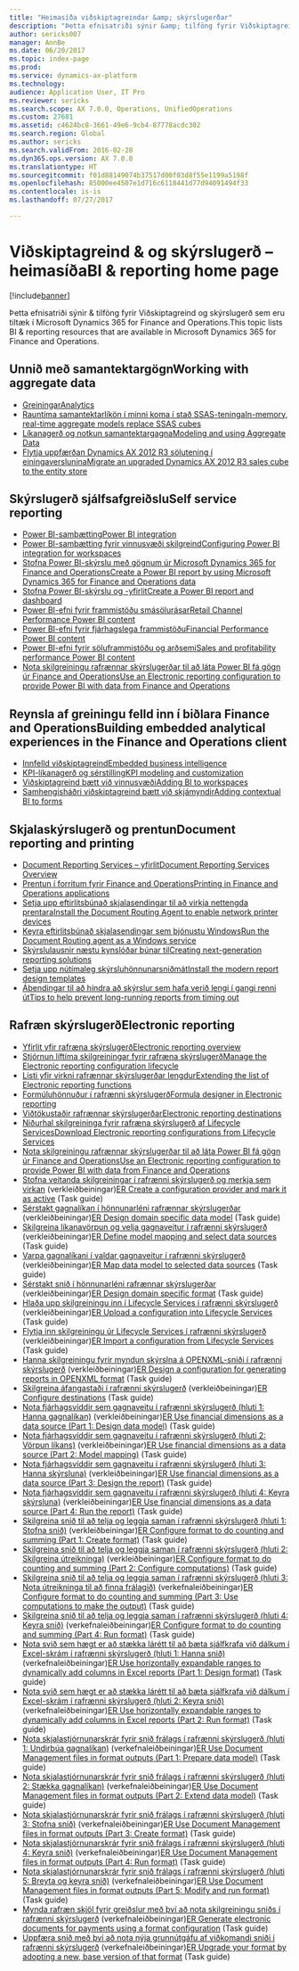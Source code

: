 ```yaml
---
title: "Heimasíða viðskiptagreindar &amp; skýrslugerðar"
description: "Þetta efnisatriði sýnir &amp; tilföng fyrir Viðskiptagreind og skýrslugerð sem eru tiltæk í Microsoft Dynamics 365 for Finance and Operations."
author: sericks007
manager: AnnBe
ms.date: 06/20/2017
ms.topic: index-page
ms.prod: 
ms.service: dynamics-ax-platform
ms.technology: 
audience: Application User, IT Pro
ms.reviewer: sericks
ms.search.scope: AX 7.0.0, Operations, UnifiedOperations
ms.custom: 27681
ms.assetid: c4624bc8-3661-49e6-9cb4-87778acdc302
ms.search.region: Global
ms.author: sericks
ms.search.validFrom: 2016-02-28
ms.dyn365.ops.version: AX 7.0.0
ms.translationtype: HT
ms.sourcegitcommit: f01d88149074b37517d00f03d8f55e1199a5198f
ms.openlocfilehash: 85000ee4507e1d716c6118441d77d94091494f33
ms.contentlocale: is-is
ms.lasthandoff: 07/27/2017

---
```


# <a name="bi-amp-reporting-home-page"></a><span data-ttu-id="a53a7-103">Viðskiptagreind &amp; og skýrslugerð – heimasíða</span><span class="sxs-lookup"><span data-stu-id="a53a7-103">BI &amp; reporting home page</span></span>

[!include[banner](../includes/banner.md)]


<span data-ttu-id="a53a7-104">Þetta efnisatriði sýnir &amp; tilföng fyrir Viðskiptagreind og skýrslugerð sem eru tiltæk í Microsoft Dynamics 365 for Finance and Operations.</span><span class="sxs-lookup"><span data-stu-id="a53a7-104">This topic lists BI &amp; reporting resources that are available in Microsoft Dynamics 365 for Finance and Operations.</span></span> 

<a name="working-with-aggregate-data"></a><span data-ttu-id="a53a7-105">Unnið með samantektargögn</span><span class="sxs-lookup"><span data-stu-id="a53a7-105">Working with aggregate data</span></span>
---------------------------

-   [<span data-ttu-id="a53a7-106">Greiningar</span><span class="sxs-lookup"><span data-stu-id="a53a7-106">Analytics</span></span>](analytics.md)
-   [<span data-ttu-id="a53a7-107">Rauntíma samantektarlíkön í minni koma í stað SSAS-teninga</span><span class="sxs-lookup"><span data-stu-id="a53a7-107">In-memory, real-time aggregate models replace SSAS cubes</span></span>](..\migration-upgrade\in-memory-real-time-aggregate-models.md)
-   [<span data-ttu-id="a53a7-108">Líkanagerð og notkun samantektargagna</span><span class="sxs-lookup"><span data-stu-id="a53a7-108">Modeling and using Aggregate Data</span></span>](model-aggregate-data.md)
-   [<span data-ttu-id="a53a7-109">Flytja uppfærðan Dynamics AX 2012 R3 sölutening í einingaverslunina</span><span class="sxs-lookup"><span data-stu-id="a53a7-109">Migrate an upgraded Dynamics AX 2012 R3 sales cube to the entity store</span></span>](..\migration-upgrade\migrate-upgraded-cube-entity-store.md)

## <a name="self-service-reporting"></a><span data-ttu-id="a53a7-110">Skýrslugerð sjálfsafgreiðslu</span><span class="sxs-lookup"><span data-stu-id="a53a7-110">Self service reporting</span></span>
-   [<span data-ttu-id="a53a7-111">Power BI-samþætting</span><span class="sxs-lookup"><span data-stu-id="a53a7-111">Power BI integration</span></span>](power-bi-integration.md)
-   [<span data-ttu-id="a53a7-112">Power BI-samþætting fyrir vinnusvæði skilgreind</span><span class="sxs-lookup"><span data-stu-id="a53a7-112">Configuring Power BI integration for workspaces</span></span>](configure-power-bi-integration.md)
-   [<span data-ttu-id="a53a7-113">Stofna Power BI-skýrslu með gögnum úr Microsoft Dynamics 365 for Finance and Operations</span><span class="sxs-lookup"><span data-stu-id="a53a7-113">Create a Power BI report by using Microsoft Dynamics 365 for Finance and Operations data</span></span>](create-powerbi-report-data.md)
-   [<span data-ttu-id="a53a7-114">Stofna Power BI-skýrslu og -yfirlit</span><span class="sxs-lookup"><span data-stu-id="a53a7-114">Create a Power BI report and dashboard</span></span>](create-powerbi-report-dashboard.md)
-   [<span data-ttu-id="a53a7-115">Power BI-efni fyrir frammistöðu smásölurásar</span><span class="sxs-lookup"><span data-stu-id="a53a7-115">Retail Channel Performance Power BI content</span></span>](retail-channel-performance-dashboard-power-bi-data.md)
-   [<span data-ttu-id="a53a7-116">Power BI-efni fyrir fjárhagslega frammistöðu</span><span class="sxs-lookup"><span data-stu-id="a53a7-116">Financial Performance Power BI content</span></span>](financial-performance-power-bi-content-pack.md)
-   [<span data-ttu-id="a53a7-117">Power BI-efni fyrir söluframmistöðu og arðsemi</span><span class="sxs-lookup"><span data-stu-id="a53a7-117">Sales and profitability performance Power BI content</span></span>](sales-profitability-performance-content-pack.md)
-   [<span data-ttu-id="a53a7-118">Nota skilgreiningu rafrænnar skýrslugerðar til að láta Power BI fá gögn úr Finance and Operations</span><span class="sxs-lookup"><span data-stu-id="a53a7-118">Use an Electronic reporting configuration to provide Power BI with data from Finance and Operations</span></span>](general-electronic-reporting-report-configuration-get-data-powerbi.md)

## <a name="building-embedded-analytical-experiences-in-the-finance-and-operations-client"></a><span data-ttu-id="a53a7-119">Reynsla af greiningu felld inn í biðlara Finance and Operations</span><span class="sxs-lookup"><span data-stu-id="a53a7-119">Building embedded analytical experiences in the Finance and Operations client</span></span>
-   [<span data-ttu-id="a53a7-120">Innfelld viðskiptagreind</span><span class="sxs-lookup"><span data-stu-id="a53a7-120">Embedded business intelligence</span></span>](analytics.md#embedded-business-intelligence)
-   [<span data-ttu-id="a53a7-121">KPI-líkanagerð og sérstilling</span><span class="sxs-lookup"><span data-stu-id="a53a7-121">KPI modeling and customization</span></span>](analytics.md#kpi-modeling-and-customization)
-   [<span data-ttu-id="a53a7-122">Viðskiptagreind bætt við vinnusvæði</span><span class="sxs-lookup"><span data-stu-id="a53a7-122">Adding BI to workspaces</span></span>](add-bi-workspaces.md)
-   [<span data-ttu-id="a53a7-123">Samhengisháðri viðskiptagreind bætt við skjámyndir</span><span class="sxs-lookup"><span data-stu-id="a53a7-123">Adding contextual BI to forms</span></span>](add-contextual-bi-forms.md)

## <a name="document-reporting-and-printing"></a><span data-ttu-id="a53a7-124">Skjalaskýrslugerð og prentun</span><span class="sxs-lookup"><span data-stu-id="a53a7-124">Document reporting and printing</span></span>
-   [<span data-ttu-id="a53a7-125">Document Reporting Services – yfirlit</span><span class="sxs-lookup"><span data-stu-id="a53a7-125">Document Reporting Services Overview</span></span>](document-reporting-services.md)
-   [<span data-ttu-id="a53a7-126">Prentun í forritum fyrir Finance and Operations</span><span class="sxs-lookup"><span data-stu-id="a53a7-126">Printing in Finance and Operations applications</span></span>](print-documents.md)
-   [<span data-ttu-id="a53a7-127">Setja upp eftirlitsbúnað skjalasendingar til að virkja nettengda prentara</span><span class="sxs-lookup"><span data-stu-id="a53a7-127">Install the Document Routing Agent to enable network printer devices</span></span>](install-document-routing-agent.md)
-   [<span data-ttu-id="a53a7-128">Keyra eftirlitsbúnað skjalasendingar sem þjónustu Windows</span><span class="sxs-lookup"><span data-stu-id="a53a7-128">Run the Document Routing agent as a Windows service</span></span>](run-document-routing-agent-as-windows-service.md)
-   [<span data-ttu-id="a53a7-129">Skýrslulausnir næstu kynslóðar búnar til</span><span class="sxs-lookup"><span data-stu-id="a53a7-129">Creating next-generation reporting solutions</span></span>](create-nextgen-reporting-solutions.md)
-   [<span data-ttu-id="a53a7-130">Setja upp nútímaleg skýrsluhönnunarsniðmát</span><span class="sxs-lookup"><span data-stu-id="a53a7-130">Install the modern report design templates</span></span>](install-modern-report-design-templates.md)
-   [<span data-ttu-id="a53a7-131">Ábendingar til að hindra að skýrslur sem hafa verið lengi í gangi renni út</span><span class="sxs-lookup"><span data-stu-id="a53a7-131">Tips to help prevent long-running reports from timing out</span></span>](prevent-long-running-reports-timing-out.md)

## <a name="electronic-reporting"></a><span data-ttu-id="a53a7-132">Rafræn skýrslugerð</span><span class="sxs-lookup"><span data-stu-id="a53a7-132">Electronic reporting</span></span>
-   [<span data-ttu-id="a53a7-133">Yfirlit yfir rafræna skýrslugerð</span><span class="sxs-lookup"><span data-stu-id="a53a7-133">Electronic reporting overview</span></span>](general-electronic-reporting.md)
-   [<span data-ttu-id="a53a7-134">Stjórnun líftíma skilgreiningar fyrir rafræna skýrslugerð</span><span class="sxs-lookup"><span data-stu-id="a53a7-134">Manage the Electronic reporting configuration lifecycle</span></span>](general-electronic-reporting-manage-configuration-lifecycle.md)
-   [<span data-ttu-id="a53a7-135">Listi yfir virkni rafrænnar skýrslugerðar lengdur</span><span class="sxs-lookup"><span data-stu-id="a53a7-135">Extending the list of Electronic reporting functions</span></span>](general-electronic-reporting-formulas-list-extension.md)
-   [<span data-ttu-id="a53a7-136">Formúluhönnuður í rafrænni skýrslugerð</span><span class="sxs-lookup"><span data-stu-id="a53a7-136">Formula designer in Electronic reporting</span></span>](general-electronic-reporting-formula-designer.md)
-   [<span data-ttu-id="a53a7-137">Viðtökustaðir rafrænnar skýrslugerðar</span><span class="sxs-lookup"><span data-stu-id="a53a7-137">Electronic reporting destinations</span></span>](electronic-reporting-destinations.md)
-   [<span data-ttu-id="a53a7-138">Niðurhal skilgreininga fyrir rafræna skýrslugerð af Lifecycle Services</span><span class="sxs-lookup"><span data-stu-id="a53a7-138">Download Electronic reporting configurations from Lifecycle Services</span></span>](download-electronic-reporting-configuration-lcs.md)
-   [<span data-ttu-id="a53a7-139">Nota skilgreiningu rafrænnar skýrslugerðar til að láta Power BI fá gögn úr Finance and Operations</span><span class="sxs-lookup"><span data-stu-id="a53a7-139">Use an Electronic reporting configuration to provide Power BI with data from Finance and Operations</span></span>](general-electronic-reporting-report-configuration-get-data-powerbi.md)
-   <span data-ttu-id="a53a7-140">[Stofna veitanda skilgreiningar í rafrænni skýrslugerð og merkja sem virkan](/dynamics365/unified-operations/do-not-publish/er-configuration-provider-mark-it-active-2016-02) (verkleiðbeiningar)</span><span class="sxs-lookup"><span data-stu-id="a53a7-140">[ER Create a configuration provider and mark it as active](/dynamics365/unified-operations/do-not-publish/er-configuration-provider-mark-it-active-2016-02) (Task guide)</span></span>
-   <span data-ttu-id="a53a7-141">[Sérstakt gagnalíkan í hönnunarléni rafrænnar skýrslugerðar](/dynamics365/unified-operations/do-not-publish/er-design-domain-specific-data-model-2016-02-05) (verkleiðbeiningar)</span><span class="sxs-lookup"><span data-stu-id="a53a7-141">[ER Design domain specific data model](/dynamics365/unified-operations/do-not-publish/er-design-domain-specific-data-model-2016-02-05) (Task guide)</span></span>
-   <span data-ttu-id="a53a7-142">[Skilgreina líkanavörpun og velja gagnaveitur í rafrænni skýrslugerð](/dynamics365/unified-operations/do-not-publish/er-define-model-mapping-select-data-sources-2016-02-05) (verkleiðbeiningar)</span><span class="sxs-lookup"><span data-stu-id="a53a7-142">[ER Define model mapping and select data sources](/dynamics365/unified-operations/do-not-publish/er-define-model-mapping-select-data-sources-2016-02-05) (Task guide)</span></span>
-   <span data-ttu-id="a53a7-143">[Varpa gagnalíkani í valdar gagnaveitur í rafrænni skýrslugerð](/dynamics365/unified-operations/do-not-publish/er-map-data-model-selected-data-sources-2016-02-05) (verkleiðbeiningar)</span><span class="sxs-lookup"><span data-stu-id="a53a7-143">[ER Map data model to selected data sources](/dynamics365/unified-operations/do-not-publish/er-map-data-model-selected-data-sources-2016-02-05) (Task guide)</span></span>
-   <span data-ttu-id="a53a7-144">[Sérstakt snið í hönnunarléni rafrænnar skýrslugerðar](/dynamics365/unified-operations/do-not-publish/er-design-domain-specific-format-2016-02-05) (verkleiðbeiningar)</span><span class="sxs-lookup"><span data-stu-id="a53a7-144">[ER Design domain specific format](/dynamics365/unified-operations/do-not-publish/er-design-domain-specific-format-2016-02-05) (Task guide)</span></span>
-   <span data-ttu-id="a53a7-145">[Hlaða upp skilgreiningu inn í Lifecycle Services í rafrænni skýrslugerð](/dynamics365/unified-operations/dev-itpro/analytics/tasks/er-upload-configuration-into-lifecycle-services) (verkleiðbeiningar)</span><span class="sxs-lookup"><span data-stu-id="a53a7-145">[ER Upload a configuration into Lifecycle Services](/dynamics365/unified-operations/dev-itpro/analytics/tasks/er-upload-configuration-into-lifecycle-services) (Task guide)</span></span>
-   <span data-ttu-id="a53a7-146">[Flytja inn skilgreiningu úr Lifecycle Services í rafrænni skýrslugerð](/dynamics365/unified-operations/dev-itpro/analytics/tasks/er-import-configuration-lifecycle-services) (verkleiðbeiningar)</span><span class="sxs-lookup"><span data-stu-id="a53a7-146">[ER Import a configuration from Lifecycle Services](/dynamics365/unified-operations/dev-itpro/analytics/tasks/er-import-configuration-lifecycle-services) (Task guide)</span></span>
-   <span data-ttu-id="a53a7-147">[Hanna skilgreiningu fyrir myndun skýrslna á OPENXML-sniði í rafrænni skýrslugerð](/dynamics365/unified-operations/dev-itpro/analytics/tasks/er-design-reports-openxml-2016-11) (verkleiðbeiningar)</span><span class="sxs-lookup"><span data-stu-id="a53a7-147">[ER Design a configuration for generating reports in OPENXML format](/dynamics365/unified-operations/dev-itpro/analytics/tasks/er-design-reports-openxml-2016-11) (Task guide)</span></span>
-   <span data-ttu-id="a53a7-148">[Skilgreina áfangastaði í rafrænni skýrslugerð](/dynamics365/unified-operations/do-not-publish/er-destinations-2016-05) (verkleiðbeiningar)</span><span class="sxs-lookup"><span data-stu-id="a53a7-148">[ER Configure destinations](/dynamics365/unified-operations/do-not-publish/er-destinations-2016-05) (Task guide)</span></span>
-   <span data-ttu-id="a53a7-149">[Nota fjárhagsvíddir sem gagnaveitu í rafrænni skýrslugerð (hluti 1: Hanna gagnalíkan)](/dynamics365/unified-operations/dev-itpro/analytics/tasks/er-financial-dimensions-data-source-1) (verkleiðbeiningar)</span><span class="sxs-lookup"><span data-stu-id="a53a7-149">[ER Use financial dimensions as a data source (Part 1: Design data model)](/dynamics365/unified-operations/dev-itpro/analytics/tasks/er-financial-dimensions-data-source-1) (Task guide)</span></span>
-   <span data-ttu-id="a53a7-150">[Nota fjárhagsvíddir sem gagnaveitu í rafrænni skýrslugerð (hluti 2: Vörpun líkans)](/dynamics365/unified-operations/dev-itpro/analytics/tasks/er-financial-dimensions-data-source-2) (verkleiðbeiningar)</span><span class="sxs-lookup"><span data-stu-id="a53a7-150">[ER Use financial dimensions as a data source (Part 2: Model mapping)](/dynamics365/unified-operations/dev-itpro/analytics/tasks/er-financial-dimensions-data-source-2) (Task guide)</span></span>
-   <span data-ttu-id="a53a7-151">[Nota fjárhagsvíddir sem gagnaveitu í rafrænni skýrslugerð (hluti 3: Hanna skýrsluna)](/dynamics365/unified-operations/dev-itpro/analytics/tasks/er-financial-dimensions-data-source-3) (verkleiðbeiningar)</span><span class="sxs-lookup"><span data-stu-id="a53a7-151">[ER Use financial dimensions as a data source (Part 3: Design the report)](/dynamics365/unified-operations/dev-itpro/analytics/tasks/er-financial-dimensions-data-source-3) (Task guide)</span></span>
-   <span data-ttu-id="a53a7-152">[Nota fjárhagsvíddir sem gagnaveitu í rafrænni skýrslugerð (hluti 4: Keyra skýrsluna)](/dynamics365/unified-operations/dev-itpro/analytics/tasks/er-financial-dimensions-data-source-4) (verkleiðbeiningar)</span><span class="sxs-lookup"><span data-stu-id="a53a7-152">[ER Use financial dimensions as a data source (Part 4: Run the report)](/dynamics365/unified-operations/dev-itpro/analytics/tasks/er-financial-dimensions-data-source-4) (Task guide)</span></span>
-   <span data-ttu-id="a53a7-153">[Skilgreina snið til að telja og leggja saman í rafrænni skýrslugerð (hluti 1: Stofna snið)](/dynamics365/unified-operations/dev-itpro/analytics/tasks/er-format-counting-summing-1) (verkleiðbeiningar)</span><span class="sxs-lookup"><span data-stu-id="a53a7-153">[ER Configure format to do counting and summing (Part 1: Create format)](/dynamics365/unified-operations/dev-itpro/analytics/tasks/er-format-counting-summing-1) (Task guide)</span></span>
-   <span data-ttu-id="a53a7-154">[Skilgreina snið til að telja og leggja saman í rafrænni skýrslugerð (hluti 2: Skilgreina útreikninga)](/dynamics365/unified-operations/dev-itpro/analytics/tasks/er-format-counting-summing-2) (verkleiðbeiningar)</span><span class="sxs-lookup"><span data-stu-id="a53a7-154">[ER Configure format to do counting and summing (Part 2: Configure computations)](/dynamics365/unified-operations/dev-itpro/analytics/tasks/er-format-counting-summing-2) (Task guide)</span></span>
-   <span data-ttu-id="a53a7-155">[Skilgreina snið til að telja og leggja saman í rafrænni skýrslugerð (hluti 3: Nota útreikninga til að finna frálagið)](/dynamics365/unified-operations/dev-itpro/analytics/tasks/er-format-counting-summing-3) (verkefnaleiðbeiningar)</span><span class="sxs-lookup"><span data-stu-id="a53a7-155">[ER Configure format to do counting and summing (Part 3: Use computations to make the output)](/dynamics365/unified-operations/dev-itpro/analytics/tasks/er-format-counting-summing-3) (Task guide)</span></span>
-   <span data-ttu-id="a53a7-156">[Skilgreina snið til að telja og leggja saman í rafrænni skýrslugerð (hluti 4: Keyra snið)](/dynamics365/unified-operations/dev-itpro/analytics/tasks/er-format-counting-summing-4) (verkefnaleiðbeiningar)</span><span class="sxs-lookup"><span data-stu-id="a53a7-156">[ER Configure format to do counting and summing (Part 4: Run format)](/dynamics365/unified-operations/dev-itpro/analytics/tasks/er-format-counting-summing-4) (Task guide)</span></span>
-   <span data-ttu-id="a53a7-157">[Nota svið sem hægt er að stækka lárétt til að bæta sjálfkrafa við dálkum í Excel-skrám í rafrænni skýrslugerð (hluti 1: Hanna snið)](/dynamics365/unified-operations/dev-itpro/analytics/tasks/er-horizontal-1) (verkefnaleiðbeiningar)</span><span class="sxs-lookup"><span data-stu-id="a53a7-157">[ER Use horizontally expandable ranges to dynamically add columns in Excel reports (Part 1: Design format)](/dynamics365/unified-operations/dev-itpro/analytics/tasks/er-horizontal-1) (Task guide)</span></span>
-   <span data-ttu-id="a53a7-158">[Nota svið sem hægt er að stækka lárétt til að bæta sjálfkrafa við dálkum í Excel-skrám í rafrænni skýrslugerð (hluti 2: Keyra snið)](/dynamics365/unified-operations/dev-itpro/analytics/tasks/er-horizontal-2) (verkefnaleiðbeiningar)</span><span class="sxs-lookup"><span data-stu-id="a53a7-158">[ER Use horizontally expandable ranges to dynamically add columns in Excel reports (Part 2: Run format)](/dynamics365/unified-operations/dev-itpro/analytics/tasks/er-horizontal-2) (Task guide)</span></span>
-   <span data-ttu-id="a53a7-159">[Nota skjalastjórnunarskrár fyrir snið frálags í rafrænni skýrslugerð (hluti 1: Undirbúa gagnalíkan)](/dynamics365/unified-operations/dev-itpro/analytics/tasks/er-document-management-files-1) (verkefnaleiðbeiningar)</span><span class="sxs-lookup"><span data-stu-id="a53a7-159">[ER Use Document Management files in format outputs (Part 1: Prepare data model)](/dynamics365/unified-operations/dev-itpro/analytics/tasks/er-document-management-files-1) (Task guide)</span></span>
-   <span data-ttu-id="a53a7-160">[Nota skjalastjórnunarskrár fyrir snið frálags í rafrænni skýrslugerð (hluti 2: Stækka gagnalíkan)](/dynamics365/unified-operations/dev-itpro/analytics/tasks/er-document-management-files-2) (verkefnaleiðbeiningar)</span><span class="sxs-lookup"><span data-stu-id="a53a7-160">[ER Use Document Management files in format outputs (Part 2: Extend data model)](/dynamics365/unified-operations/dev-itpro/analytics/tasks/er-document-management-files-2) (Task guide)</span></span>
-   <span data-ttu-id="a53a7-161">[Nota skjalastjórnunarskrár fyrir snið frálags í rafrænni skýrslugerð (hluti 3: Stofna snið)](/dynamics365/unified-operations/dev-itpro/analytics/tasks/er-document-management-files-3) (verkefnaleiðbeiningar)</span><span class="sxs-lookup"><span data-stu-id="a53a7-161">[ER Use Document Management files in format outputs (Part 3: Create format)](/dynamics365/unified-operations/dev-itpro/analytics/tasks/er-document-management-files-3) (Task guide)</span></span>
-   <span data-ttu-id="a53a7-162">[Nota skjalastjórnunarskrár fyrir snið frálags í rafrænni skýrslugerð (hluti 4: Keyra snið)](/dynamics365/unified-operations/dev-itpro/analytics/tasks/er-document-management-files-4) (verkefnaleiðbeiningar)</span><span class="sxs-lookup"><span data-stu-id="a53a7-162">[ER Use Document Management files in format outputs (Part 4: Run format)](/dynamics365/unified-operations/dev-itpro/analytics/tasks/er-document-management-files-4) (Task guide)</span></span>
-   <span data-ttu-id="a53a7-163">[Nota skjalastjórnunarskrár fyrir snið frálags í rafrænni skýrslugerð (hluti 5: Breyta og keyra snið)](/dynamics365/unified-operations/dev-itpro/analytics/tasks/er-document-management-files-5) (verkefnaleiðbeiningar)</span><span class="sxs-lookup"><span data-stu-id="a53a7-163">[ER Use Document Management files in format outputs (Part 5: Modify and run format)](/dynamics365/unified-operations/dev-itpro/analytics/tasks/er-document-management-files-5) (Task guide)</span></span>
-   <span data-ttu-id="a53a7-164">[Mynda rafræn skjöl fyrir greiðslur með því að nota skilgreiningu sniðs í rafrænni skýrslugerð](/dynamics365/unified-operations/dev-itpro/analytics/tasks/er-electronic-payments) (verkefnaleiðbeiningar)</span><span class="sxs-lookup"><span data-stu-id="a53a7-164">[ER Generate electronic documents for payments using a format configuration](/dynamics365/unified-operations/dev-itpro/analytics/tasks/er-electronic-payments) (Task guide)</span></span>
-   <span data-ttu-id="a53a7-165">[Uppfæra snið með því að nota nýja grunnútgáfu af viðkomandi sniði í rafrænni skýrslugerð](/dynamics365/unified-operations/do-not-publish/er-upgrade-format--2016-05) (verkefnaleiðbeiningar)</span><span class="sxs-lookup"><span data-stu-id="a53a7-165">[ER Upgrade your format by adopting a new, base version of that format](/dynamics365/unified-operations/do-not-publish/er-upgrade-format--2016-05) (Task guide)</span></span>







